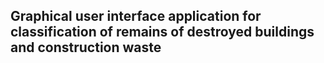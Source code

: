 ## Graphical user interface application for classification of remains of destroyed buildings and construction waste

